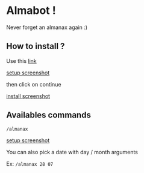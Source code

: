 # Almabot !

Never forget an almanax again :)

## How to install ?

Use this [link](https://discord.com/oauth2/authorize?client_id=1212122961109057538)

[setup screenshot](screenshots/setup.png)

then click on continue

[install screenshot](screenshots/install.png)

## Availables commands

``/almanax``

[setup screenshot](screenshots/almanax_basic.png)

You can also pick a date with day / month arguments

Ex: ``/almanax 28 07``

